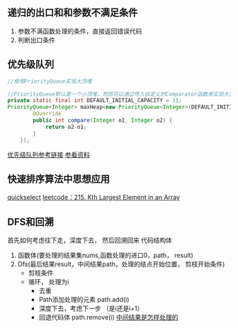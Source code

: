 
## 递归的出口和和参数不满足条件
1. 参数不满函数处理的条件，直接返回错误代码
2. 判断出口条件

## 优先级队列
```java
//使用PriorityQueue实现大顶堆

//PriorityQueue默认是一个小顶堆，然而可以通过传入自定义的Comparator函数来实现大顶堆。如下代码：
private static final int DEFAULT_INITIAL_CAPACITY = 11;
PriorityQueue<Integer> maxHeap=new PriorityQueue<Integer>(DEFAULT_INITIAL_CAPACITY, new Comparator<Integer>() {
        @Override
        public int compare(Integer o1, Integer o2) {                
            return o2-o1;
        }
    });
```
[优先级队列参考链接](https://www.geeksforgeeks.org/priority-queue-class-in-java-2/)
[参看资料](https://chenqx.github.io/2014/09/29/Algorithm-Recursive-Programming/)

## 快速排序算法中思想应用
[quickselect](https://www.geeksforgeeks.org/kth-smallestlargest-element-unsorted-array/)
[leetcode：215. Kth Largest Element in an Array](https://leetcode.com/problems/kth-largest-element-in-an-array/discuss/60294/Solution-explained) 

## DFS和回溯
首先如何考虑往下走，深度下去， 然后回溯回来
代码结构体
  1. 函数体(要处理的结果集nums,函数处理的进口0，path， result)
  2. Dfs(最后结果result，中间结果path，处理的结点开始位置， 剪枝开始条件)
     - 剪枝条件 
     - 循环， 处理为i
         -  去重
         -  Path添加处理的元素 path.add(i)
         -  深度下去，考虑下一步 （是i还是i+1）
         -  回退代码体 path.remove(i)
[中间结果是怎样处理的](https://www.youtube.com/watch?v=irFtGMLbf-s)